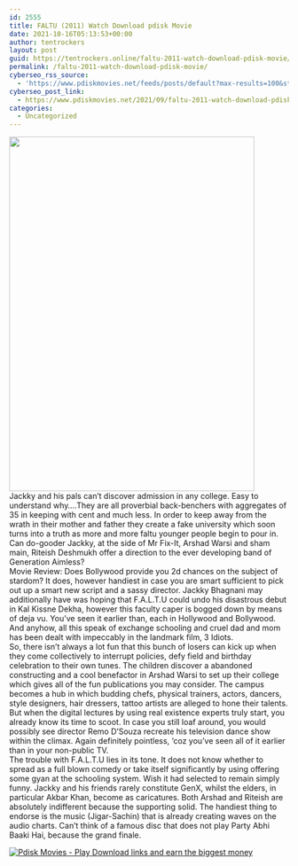```yaml
---
id: 2555
title: FALTU (2011) Watch Download pdisk Movie
date: 2021-10-16T05:13:53+00:00
author: tentrockers
layout: post
guid: https://tentrockers.online/faltu-2011-watch-download-pdisk-movie/
permalink: /faltu-2011-watch-download-pdisk-movie/
cyberseo_rss_source:
  - 'https://www.pdiskmovies.net/feeds/posts/default?max-results=100&start-index=401'
cyberseo_post_link:
  - https://www.pdiskmovies.net/2021/09/faltu-2011-watch-download-pdisk-movie.html
categories:
  - Uncategorized
---
```

<div class="separator">
  <a href="https://1.bp.blogspot.com/-DAd7KwJN3HY/YUWCAcSf6ZI/AAAAAAAAAN8/kt9vZTrnJXE8ybBUACik_WmOpr30eLMWgCLcBGAsYHQ/s940/vzcz.jpg" imageanchor="1"><img loading="lazy" border="0" data-original-height="940" data-original-width="649" height="640" src="https://1.bp.blogspot.com/-DAd7KwJN3HY/YUWCAcSf6ZI/AAAAAAAAAN8/kt9vZTrnJXE8ybBUACik_WmOpr30eLMWgCLcBGAsYHQ/w442-h640/vzcz.jpg" width="442" /></a>
</div>

<div>
  <span>Jackky and his pals can&#8217;t discover admission in any college. Easy to understand why&#8230;.They are all proverbial back-benchers with aggregates of 35 in keeping with cent and much less. In order to keep away from the wrath in their mother and father they create a fake university which soon turns into a truth as more and more faltu younger people begin to pour in. Can do-gooder Jackky, at the side of Mr Fix-It, Arshad Warsi and sham main, Riteish Deshmukh offer a direction to the ever developing band of Generation Aimless?</span>
</div>

<div>
  <span>Movie Review: Does Bollywood provide you 2d chances on the subject of stardom? It does, however handiest in case you are smart sufficient to pick out up a smart new script and a sassy director. Jackky Bhagnani may additionally have was hoping that F.A.L.T.U could undo his disastrous debut in Kal Kissne Dekha, however this faculty caper is bogged down by means of deja vu. You&#8217;ve seen it earlier than, each in Hollywood and Bollywood. And anyhow, all this speak of exchange schooling and cruel dad and mom has been dealt with impeccably in the landmark film, 3 Idiots.</span>
</div>

<div>
  <span>So, there isn&#8217;t always a lot fun that this bunch of losers can kick up when they come collectively to interrupt policies, defy field and birthday celebration to their own tunes. The children discover a abandoned constructing and a cool benefactor in Arshad Warsi to set up their college which gives all of the fun publications you may consider. The campus becomes a hub in which budding chefs, physical trainers, actors, dancers, style designers, hair dressers, tattoo artists are alleged to hone their talents. But when the digital lectures by using real existence experts truly start, you already know its time to scoot. In case you still loaf around, you would possibly see director Remo D&#8217;Souza recreate his television dance show within the climax. Again definitely pointless, &#8216;coz you&#8217;ve seen all of it earlier than in your non-public TV.</span>
</div>

<div>
  <span>The trouble with F.A.L.T.U lies in its tone. It does not know whether to spread as a full blown comedy or take itself significantly by using offering some gyan at the schooling system. Wish it had selected to remain simply funny. Jackky and his friends rarely constitute GenX, whilst the elders, in particular Akbar Khan, become as caricatures. Both Arshad and Riteish are absolutely indifferent because the supporting solid. The handiest thing to endorse is the music (Jigar-Sachin) that is already creating waves on the audio charts. Can&#8217;t think of a famous disc that does not play Party Abhi Baaki Hai, because the grand finale.</span>
</div>

[![](https://1.bp.blogspot.com/-KJZYdQTn3nw/YS8VdIdXMyI/AAAAAAAAaw4/BR8dsGkpxw0T8C_4G4ALfMA7cP79KN3kwCLcBGAsYHQ/w400-h58/play_download_buttuons-removebg-preview.png "Pdisk Movies - Play Download links and earn the biggest money")](https://kofilink.com/1/bnYybDY1MDAwdmhp?dn=1)